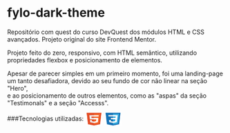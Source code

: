 # fylo-dark-theme
Repositório com quest do curso DevQuest dos módulos HTML e CSS avançados. Projeto original do site Frontend Mentor. 

Projeto feito do zero, responsivo, com HTML semântico, utilizando propriedades flexbox e posicionamento de elementos.

Apesar de parecer simples em um primeiro momento, foi uma landing-page um tanto desafiadora, devido ao seu fundo de cor não linear na seção "Hero", <br>
e ao posicionamento de outros elementos, como as "aspas" da seção "Testimonals" e a seção "Accesss".

###Tecnologias utilizadas:
  <img align="center" alt="HTML" height="30" width="40" src="https://raw.githubusercontent.com/devicons/devicon/master/icons/html5/html5-original.svg">
  <img align="center" alt="CSS" height="30" width="40" src="https://raw.githubusercontent.com/devicons/devicon/master/icons/css3/css3-original.svg">
